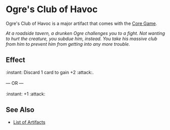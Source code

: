 # Ogre's Club of Havoc

Ogre's Club of Havoc is a major artifact that comes with the [Core Game](../content.md).

*At a roadside tavern, a drunken Ogre challenges you to a fight. Not wanting to hurt the creature, you subdue him, instead. You take his massive club from him to prevent him from getting into any more trouble.*


## Effect

:instant: Discard 1 card to gain +2 :attack:.<br><br>— OR —<br><br>:instant: +1 :attack:


## See Also

- [List of Artifacts](../artifacts.md)
